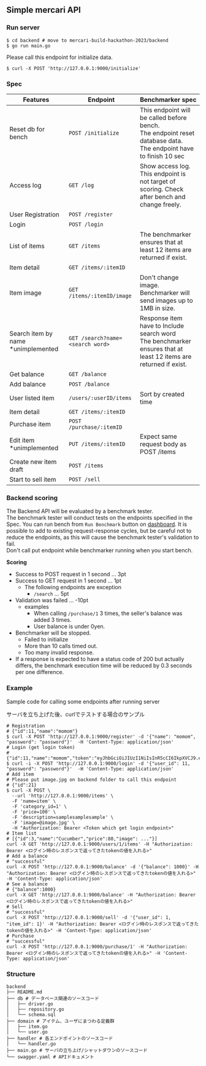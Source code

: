 ## Simple mercari API

### Run server

```shell
$ cd backend # move to mercari-build-hackathon-2023/backend
$ go run main.go
```

Please call this endpoint for initialize data. 

```shell
$ curl -X POST 'http://127.0.0.1:9000/initialize'
```


### Spec

| Features                           | Endpoint                         | Benchmarker spec                                                                                                        |
|------------------------------------|----------------------------------|-------------------------------------------------------------------------------------------------------------------------|
| Reset db for bench                 | `POST /initialize`               | This endpoint will be called before bench. <br>The endpoint reset database data. <br>The endpoint have to finish 10 sec |
| Access log                         | `GET /log`                       | Show access log. This endpoint is not target of scoring. Check after bench and change freely.                           |
| User Registration                  | `POST /register`                 |                                                                                                                         |
| Login                              | `POST /login`                    |                                                                                                                         |
| List of items                      | `GET /items`                     | The benchmarker ensures that at least 12 items are returned if exist.                                                   |
| Item detail                        | `GET /items/:itemID`             |                                                                                                                         |
| Item image                         | `GET /items/:itemID/image`       | Don't change image. Benchmarker will send images up to 1MB in size.                                                     |
| Search item by name *unimplemented | `GET /search?name=<search word>` | Response item have to Include search word <br>The benchmarker ensures that at least 12 items are returned if exist.     |
| Get balance                        | `GET /balance`                   |                                                                                                                         |
| Add balance                        | `POST /balance`                  |                                                                                                                         |
| User listed item                   | `/users/:userID/items`           | Sort by created time                                                                                                    |
| Item detail                        | `GET /items/:itemID`             |                                                                                                                         |
| Purchase item                      | `POST /purchase/:itemID`         |                                                                                                                         |
| Edit item *unimplemented           | `PUT /items/:itemID `            | Expect same request body as POST /items                                                                                 |
| Create new item draft              | `POST /items`                    |                                                                                                                         |
| Start to sell item                 | `POST /sell`                     |                                                                                                                         |


### Backend scoring
The Backend API will be evaluated by a benchmark tester.  
The benchmark tester will conduct tests on the endpoints specified in the Spec.
You can run bench from `Run Benchmark` button on [dashboard](https://mercari-build-hackathon-2023-front-d3sqdyhc4a-uc.a.run.app/).
It is possible to add to existing request-response cycles, but be careful not to reduce the endpoints, as this will cause the benchmark tester's validation to fail.  
Don't call put endpoint while benchmarker running when you start bench.

**Scoring**

* Success to POST request in 1 second ... 3pt
* Success to GET request in 1 second ... 1pt
  * The following endpoints are exception
    * `/search` ... 5pt
* Validation was failed ... -10pt
    * examples
        * When calling `/purchase/1` 3 times, the seller's balance was added 3 times.
        * User balance is under 0yen.
* Benchmarker will be stopped.
    * Failed to initialize
    * More than 10 calls timed out.
    * Too many invalid response.
* If a response is expected to have a status code of 200 but actually differs, the benchmark execution time will be reduced by 0.3 seconds per one difference.

### Example
Sample code for calling some endpoints after running server

サーバを立ち上げた後、curlでテストする場合のサンプル

```shell
# Registration
# {"id":11,"name":"momom"}
$ curl -X POST 'http://127.0.0.1:9000/register' -d '{"name": "momom", "password": "password"}'  -H 'Content-Type: application/json'
# Login (get login token)
# {"id":11,"name":"momom","token":"eyJhbGciOiJIUzI1NiIsInR5cCI6IkpXVCJ9.eyJ1c2VyX2lkIjoxMSwiZXhwIjoxNjg0NTgxNjU3fQ.7YGvgOsKI1EIr8a9yw0Ny6GRmmUJjrAkjjypdpj74qw"}
$ curl -i -X POST 'http://127.0.0.1:9000/login' -d '{"user_id": 11, "password": "password"}'  -H 'Content-Type: application/json'
# Add item
# Please put image.jpg on backend folder to call this endpoint 
# {"id":21}
$ curl -X POST \
  --url 'http://127.0.0.1:9000/items' \
  -F 'name=item' \
  -F 'category_id=1' \
  -F 'price=100' \
  -F 'description=samplesamplesample' \
  -F 'image=@image.jpg' \
  -H "Authorization: Bearer <Token which get login endpoint>"
# Item list
# [{"id":3,"name":"Cucumber","price":80,"image": ..."}]
curl -X GET 'http://127.0.0.1:9000/users/1/items' -H "Authorization: Bearer <ログイン時のレスポンスで返ってきたtokenの値を入れる>"
# Add a balance 
# "successful"
curl -X POST 'http://127.0.0.1:9000/balance' -d '{"balance": 1000}' -H "Authorization: Bearer <ログイン時のレスポンスで返ってきたtokenの値を入れる>" -H 'Content-Type: application/json'
# See a balance
# {"balance":1000}
curl -X GET 'http://127.0.0.1:9000/balance' -H "Authorization: Bearer <ログイン時のレスポンスで返ってきたtokenの値を入れる>"
# Sell
# "successful"
curl -X POST 'http://127.0.0.1:9000/sell' -d '{"user_id": 1, "item_id": 1}' -H "Authorization: Bearer <ログイン時のレスポンスで返ってきたtokenの値を入れる>" -H 'Content-Type: application/json'
# Purchase
# "successful"
curl -X POST 'http://127.0.0.1:9000/purchase/1' -H "Authorization: Bearer <ログイン時のレスポンスで返ってきたtokenの値を入れる>" -H 'Content-Type: application/json'
```

###  Structure

```
backend
├── README.md
├── db # データベース関連のソースコード
│   ├── driver.go
│   ├── repository.go
│   └── schema.sql
├── domain # アイテム、ユーザにまつわる定義群
│   ├── item.go
│   └── user.go
├── handler # 各エンドポイントのソースコード
│   └── handler.go
├── main.go # サーバの立ち上げ/シャットダウンのソースコード
└── swagger.yaml # APIドキュメント
```
